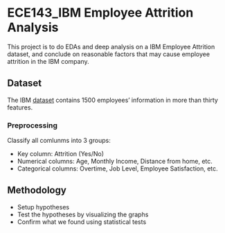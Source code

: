 # ECE143_IBM Employee Attrition Analysis
This project is to do EDAs and deep analysis on a IBM Employee Attrition dataset, and conclude on reasonable factors that may cause employee attrition in the IBM company. 

## Dataset
The IBM [dataset](https://www.kaggle.com/pavansubhasht/ibm-hr-analytics-attrition-dataset) contains 1500 employees’ information in more than thirty features.
### Preprocessing
Classify all comlunms into 3 groups:
- Key column: Attrition (Yes/No)
- Numerical columns: Age, Monthly Income, Distance from home, etc.
- Categorical columns: Overtime, Job Level, Employee Satisfaction, etc.

## Methodology
- Setup hypotheses
- Test the hypotheses by visualizing the graphs
- Confirm what we found using statistical tests

